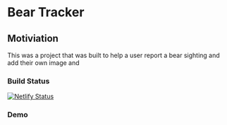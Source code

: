# Bear Tracker

## Motiviation
This was a project that was built to help a user report a bear sighting and add their own image and

### Build Status
[![Netlify Status](https://api.netlify.com/api/v1/badges/311e4054-69c7-4d26-aec6-a0b5e7b7d737/deploy-status)](https://app.netlify.com/sites/beartracker/deploys)

### Demo


